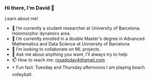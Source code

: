 ### Hi there, I'm David 👋



Learn about me!

- 🔭 I’m currently a student researcher at University of Barcelona. Holomorphic dynamics area.
- 🌱 I’m currently enrolled in a double Master's degree in Advanced Mathematics and  Data Science at University of Barcelona
- 👯 I’m looking to collaborate on ML projects.
- 💬 Ask me about anything you want, I'll always try to help
- 📫 How to reach me: rosadodav4@gmail.com
- ⚡ Fun fact: Tuesday and Thursday afternoons I am playing beach volleyball.
